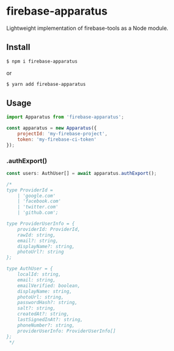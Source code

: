 # firebase-apparatus

Lightweight implementation of firebase-tools as a Node module.

## Install

```sh
$ npm i firebase-apparatus
```

or

```sh
$ yarn add firebase-apparatus
```

## Usage

```js
import Apparatus from 'firebase-apparatus';

const apparatus = new Apparatus({
    projectId: 'my-firebase-project',
    token: 'my-firebase-ci-token'
});
```

### .authExport()

```js
const users: AuthUser[] = await apparatus.authExport();

/*
type ProviderId =
    | 'google.com'
    | 'facebook.com'
    | 'twitter.com'
    | 'github.com';

type ProviderUserInfo = {
    providerId: ProviderId,
    rawId: string,
    email?: string,
    displayName?: string,
    photoUrl?: string
};

type AuthUser = {
    localId: string,
    email: string,
    emailVerified: boolean,
    displayName: string,
    photoUrl: string,
    passwordHash?: string,
    salt?: string,
    createdAt?: string,
    lastSignedInAt?: string,
    phoneNumber?: string,
    providerUserInfo: ProviderUserInfo[]
};
 */
```
